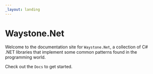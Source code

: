 ```yaml
---
_layout: landing
---
```


# Waystone.Net

Welcome to the documentation site for `Waystone.Net`, a collection of C# .NET
libraries that implement some common patterns found in the programming world.

Check out the `Docs` to get started.
